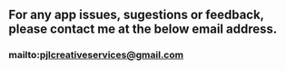 
## For any app issues, sugestions or feedback, please contact me at the below email address.

### mailto:pjlcreativeservices@gmail.com
